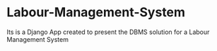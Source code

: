 # Labour-Management-System
Its is a Django App created to present the DBMS solution for a Labour Management System
